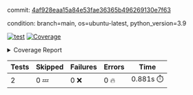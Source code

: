 commit: [4af928eaa15a84e53fae36365b496269130e7f63](https://github.com/rcmdnk/s3-reader/tree/4af928eaa15a84e53fae36365b496269130e7f63)

condition: branch=main, os=ubuntu-latest, python_version=3.9

[![test](https://github.com/rcmdnk/s3-reader/actions/workflows/test.yml/badge.svg)](https://github.com/rcmdnk/s3-reader/actions/runs/16583957169)
<a href="https://github.com/rcmdnk/s3-reader/blob/4af928eaa15a84e53fae36365b496269130e7f63/README.md"><img alt="Coverage" src="https://img.shields.io/badge/Coverage-35%25-red.svg" /></a><details><summary>Coverage Report </summary><table><tr><th>File</th><th>Stmts</th><th>Miss</th><th>Cover</th><th>Missing</th></tr><tbody><tr><td colspan="5"><b>src/s3_reader</b></td></tr><tr><td>&nbsp; &nbsp;<a href="https://github.com/rcmdnk/s3-reader/blob/4af928eaa15a84e53fae36365b496269130e7f63/src/s3_reader/file.py">file.py</a></td><td>91</td><td>62</td><td>32%</td><td><a href="https://github.com/rcmdnk/s3-reader/blob/4af928eaa15a84e53fae36365b496269130e7f63/src/s3_reader/file.py#L59-L62">59&ndash;62</a>, <a href="https://github.com/rcmdnk/s3-reader/blob/4af928eaa15a84e53fae36365b496269130e7f63/src/s3_reader/file.py#L65">65</a>, <a href="https://github.com/rcmdnk/s3-reader/blob/4af928eaa15a84e53fae36365b496269130e7f63/src/s3_reader/file.py#L68-L75">68&ndash;75</a>, <a href="https://github.com/rcmdnk/s3-reader/blob/4af928eaa15a84e53fae36365b496269130e7f63/src/s3_reader/file.py#L78-L80">78&ndash;80</a>, <a href="https://github.com/rcmdnk/s3-reader/blob/4af928eaa15a84e53fae36365b496269130e7f63/src/s3_reader/file.py#L84-L90">84&ndash;90</a>, <a href="https://github.com/rcmdnk/s3-reader/blob/4af928eaa15a84e53fae36365b496269130e7f63/src/s3_reader/file.py#L94-L98">94&ndash;98</a>, <a href="https://github.com/rcmdnk/s3-reader/blob/4af928eaa15a84e53fae36365b496269130e7f63/src/s3_reader/file.py#L103-L148">103&ndash;148</a>, <a href="https://github.com/rcmdnk/s3-reader/blob/4af928eaa15a84e53fae36365b496269130e7f63/src/s3_reader/file.py#L151-L164">151&ndash;164</a></td></tr><tr><td><b>TOTAL</b></td><td><b>96</b></td><td><b>62</b></td><td><b>35%</b></td><td>&nbsp;</td></tr></tbody></table></details>

| Tests | Skipped | Failures | Errors | Time |
| ----- | ------- | -------- | -------- | ------------------ |
| 2 | 0 :zzz: | 0 :x: | 0 :fire: | 0.881s :stopwatch: |

